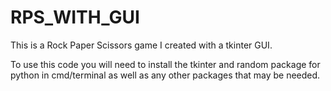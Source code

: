 # RPS_WITH_GUI
This is a Rock Paper Scissors game I created with a tkinter GUI.

To use this code you will need to install the tkinter and random package for python in cmd/terminal as well as any other packages that may be needed.
